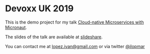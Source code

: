 # Devoxx UK 2019 #

This is the demo project for my talk [Cloud-native Microservices with Micronaut](https://devoxxuk19.confinabox.com/talk/YUP-9862/Cloud-native_Microservices_with_Micronaut).

The slides of the talk are available at [slideshare](https://www.slideshare.net/ilopmar/devoxx-uk-2019-cloudnative-microservices-with-micronaut).

You can contact me at lopez.ivan@gmail.com or via twitter [@ilopmar](https://twitter.com/ilopmar)

